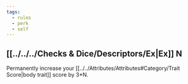 ```yaml
---
tags:
  - rules
  - perk
  - self
---
```


## [[../../../Checks & Dice/Descriptors/Ex|Ex]] N
Permanently increase your [[../../Attributes/Attributes#Category/Trait Score|body trait]] score by 3*N.